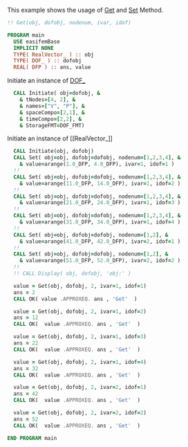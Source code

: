 This example shows the usage of [Get](Get.md)  and [Set](Set.md) Method.

```fortran
!! Get(obj, dofobj, nodenum, ivar, idof)
```

```fortran
PROGRAM main
  USE easifemBase
  IMPLICIT NONE
  TYPE( RealVector_ ) :: obj
  TYPE( DOF_ ) :: dofobj
  REAL( DFP ) :: ans, value
```

Initiate an instance of [DOF_](../DOF/DOF_.md)

```fortran
  CALL Initiate( obj=dofobj, &
    & tNodes=[4, 2], &
    & names=["V", "P"], &
    & spaceCompo=[2,1], &
    & timeCompo=[2,2], &
    & StorageFMT=DOF_FMT)
```

Initiate an instance of [[RealVector_]]

```fortran
  CALL Initiate(obj, dofobj)
  CALL Set( obj=obj, dofobj=dofobj, nodenum=[1,2,3,4], &
    & value=arange(1.0_DFP, 4.0_DFP), ivar=1, idof=1 )
  !!
  CALL Set( obj=obj, dofobj=dofobj, nodenum=[1,2,3,4], &
    & value=arange(11.0_DFP, 14.0_DFP), ivar=1, idof=2 )
  !!
  CALL Set( obj=obj, dofobj=dofobj, nodenum=[1,2,3,4], &
    & value=arange(21.0_DFP, 24.0_DFP), ivar=1, idof=3 )
  !!
  CALL Set( obj=obj, dofobj=dofobj, nodenum=[1,2,3,4], &
    & value=arange(31.0_DFP, 34.0_DFP), ivar=1, idof=4 )
  !!
  CALL Set( obj=obj, dofobj=dofobj, nodenum=[1,2], &
    & value=arange(41.0_DFP, 42.0_DFP), ivar=2, idof=1 )
  !!
  CALL Set( obj=obj, dofobj=dofobj, nodenum=[1,2], &
    & value=arange(51.0_DFP, 52.0_DFP), ivar=2, idof=2 )
  !!
  !! CALL Display( obj, dofobj, 'obj:' )
```

```fortran
  value = Get(obj, dofobj, 2, ivar=1, idof=1)
  ans = 2
  CALL OK( value .APPROXEQ. ans , 'Get'  )
```

```fortran
  value = Get(obj, dofobj, 2, ivar=1, idof=2)
  ans = 12
  CALL OK(  value .APPROXEQ. ans , 'Get'  )
```

```fortran
  value = Get(obj, dofobj, 2, ivar=1, idof=3)
  ans = 22
  CALL OK(  value .APPROXEQ. ans , 'Get'  )
```

```fortran
  value = Get(obj, dofobj, 2, ivar=1, idof=4)
  ans = 32
  CALL OK(  value .APPROXEQ. ans , 'Get'  )
```

```fortran
  value = Get(obj, dofobj, 2, ivar=2, idof=1)
  ans = 42
  CALL OK(  value .APPROXEQ. ans , 'Get'  )
```

```fortran
  value = Get(obj, dofobj, 2, ivar=2, idof=2)
  ans = 52
  CALL OK(  value .APPROXEQ. ans , 'Get'  )
```

```fortran
END PROGRAM main
```
